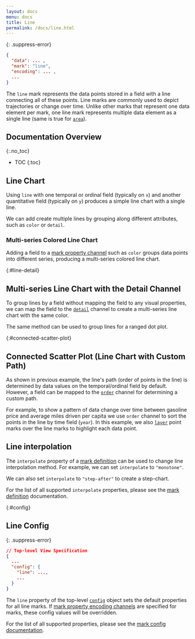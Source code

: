 ```yaml
---
layout: docs
menu: docs
title: Line
permalink: /docs/line.html
---
```


{: .suppress-error}
```json
{
  "data": ... ,
  "mark": "line",
  "encoding": ... ,
  ...
}
```

The `line` mark represents the data points stored in a field with a line connecting all of these points. Line marks are commonly used to depict trajectories or change over time. Unlike other marks that represent one data element per mark, one line mark represents multiple data element as a single line (same is true for [`area`](area.html)).

## Documentation Overview
{:.no_toc}

* TOC
{:toc}


## Line Chart

Using `line` with one temporal or ordinal field (typically on `x`) and another quantitative field (typically on `y`) produces a simple line chart with a single line.

<span class="vl-example" data-name="line"></span>

We can add create multiple lines by grouping along different attributes, such as `color` or `detail`.

### Multi-series Colored Line Chart

Adding a field to a [mark property channel](encoding.html#mark-prop) such as `color` groups data points into different series, producing a multi-series colored line chart.

<span class="vl-example" data-name="line_color"></span>

{:#line-detail}
## Multi-series Line Chart with the Detail Channel

To group lines by a field without mapping the field to any visual properties, we can map the field to the [`detail`](encoding.html#detail) channel to create a multi-series line chart with the same color.

<span class="vl-example" data-name="line_detail"></span>

The same method can be used to group lines for a ranged dot plot.

<span class="vl-example" data-name="layer_ranged_dot"></span>

{:#connected-scatter-plot}
## Connected Scatter Plot (Line Chart with Custom Path)

As shown in previous example, the line's path (order of points in the line) is determined by data values on the temporal/ordinal field by default. However, a field can be mapped to the [`order`](encoding.html#order) channel for determining a custom path.

For example, to show a pattern of data change over time between gasoline price and average miles driven per capita we use `order` channel to sort the points in the line by time field (`year`).  In this example, we also [`layer`](layer.html) point marks over the line marks to highlight each data point.

<span class="vl-example" data-name="scatter_connected"></span>

## Line interpolation

The `interpolate` property of a [mark definition](mark.html#mark-def) can be used to change line interpolation method.  For example, we can set `interpolate` to `"monotone"`.

<span class="vl-example" data-name="line_monotone"></span>

We can also set `interpolate` to `"step-after"` to create a step-chart.

<span class="vl-example" data-name="line_step"></span>

For the list of all supported `interpolate` properties, please see the [mark definition](mark.html#mark-def) documentation.

{:#config}
## Line Config


{: .suppress-error}
```json
// Top-level View Specification
{
  ...
  "config": {
    "line": ...,
    ...
  }
}
```

The `line` property of the top-level [`config`](config.html) object sets the default properties for all line marks.  If [mark property encoding channels](encoding.html#mark-prop) are specified for marks, these config values will be overridden.

For the list of all supported properties, please see the [mark config documentation](mark.html#config).
